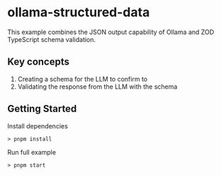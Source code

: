 # ollama-structured-data

This example combines the JSON output capability of Ollama and ZOD TypeScript schema validation.

## Key concepts

1. Creating a schema for the LLM to confirm to
2. Validating the response from the LLM with the schema

## Getting Started

Install dependencies

```
> pnpm install
```

Run full example

```
> pnpm start
```
